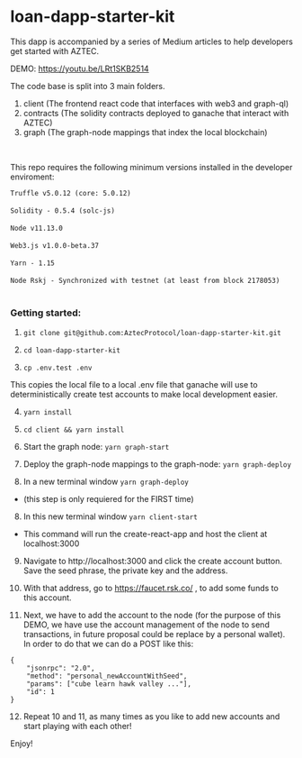 # loan-dapp-starter-kit

This dapp is accompanied by a series of Medium articles to help developers get started with AZTEC.

DEMO: https://youtu.be/LRt1SKB2514

The code base is split into 3 main folders.

1. client (The frontend react code that interfaces with web3 and graph-ql)
2. contracts (The solidity contracts deployed to ganache that interact with AZTEC)
3. graph (The graph-node mappings that index the local blockchain)

<br />

This repo requires the following minimum versions installed in the developer enviroment:

`Truffle v5.0.12 (core: 5.0.12)`
<br />
<br />
`Solidity - 0.5.4 (solc-js)`
<br />
<br />
`Node v11.13.0`
<br />
<br />
`Web3.js v1.0.0-beta.37`
<br />
<br />
`Yarn - 1.15`
<br />
<br />
`Node Rskj - Synchronized with testnet (at least from block 2178053)`
<br />
<br />

### Getting started:

1. `git clone git@github.com:AztecProtocol/loan-dapp-starter-kit.git`

2. `cd loan-dapp-starter-kit`

3. `cp .env.test .env`

This copies the local file to a local .env file that ganache will use to deterministically create test accounts to make local development easier.


4. `yarn install`

5. `cd client && yarn install`

6. Start the graph node: `yarn graph-start`

7. Deploy the graph-node mappings to the graph-node: `yarn graph-deploy`

7. In a new terminal window `yarn graph-deploy` 
  - (this step is only requiered for the FIRST time)

8. In this new terminal window `yarn client-start`
  - This command will run the create-react-app and host the client at localhost:3000

9. Navigate to http://localhost:3000 and click the create account button. Save the seed phrase, the private key and the address.

10. With that address, go to https://faucet.rsk.co/ , to add some funds to this account.

11. Next, we have to add the account to the node (for the purpose of this DEMO, we have use the account management of the node to send transactions, in future proposal could be replace by a personal wallet). In order to do that we can do a POST like this:

```
{
    "jsonrpc": "2.0",
    "method": "personal_newAccountWithSeed",
    "params": ["cube learn hawk valley ..."],
    "id": 1
}
```

12. Repeat 10 and 11, as many times as you like to add new accounts and start playing with each other!

Enjoy!
